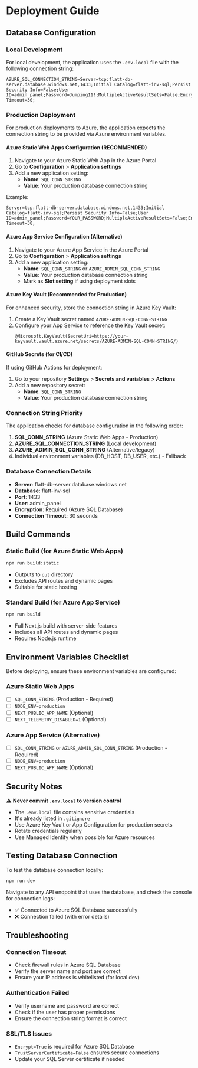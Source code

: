 # Deployment Guide

## Database Configuration

### Local Development

For local development, the application uses the `.env.local` file with the following connection string:

```
AZURE_SQL_CONNECTION_STRING=Server=tcp:flatt-db-server.database.windows.net,1433;Initial Catalog=flatt-inv-sql;Persist Security Info=False;User ID=admin_panel;Password=Jumping11!;MultipleActiveResultSets=False;Encrypt=True;TrustServerCertificate=False;Connection Timeout=30;
```

### Production Deployment

For production deployments to Azure, the application expects the connection string to be provided via Azure environment variables.

#### Azure Static Web Apps Configuration (RECOMMENDED)

1. Navigate to your Azure Static Web App in the Azure Portal
2. Go to **Configuration** > **Application settings**
3. Add a new application setting:
   - **Name**: `SQL_CONN_STRING`
   - **Value**: Your production database connection string
   
Example:
```
Server=tcp:flatt-db-server.database.windows.net,1433;Initial Catalog=flatt-inv-sql;Persist Security Info=False;User ID=admin_panel;Password=YOUR_PASSWORD;MultipleActiveResultSets=False;Encrypt=True;TrustServerCertificate=False;Connection Timeout=30;
```

#### Azure App Service Configuration (Alternative)

1. Navigate to your Azure App Service in the Azure Portal
2. Go to **Configuration** > **Application settings**
3. Add a new application setting:
   - **Name**: `SQL_CONN_STRING` or `AZURE_ADMIN_SQL_CONN_STRING`
   - **Value**: Your production database connection string
   - Mark as **Slot setting** if using deployment slots

#### Azure Key Vault (Recommended for Production)

For enhanced security, store the connection string in Azure Key Vault:

1. Create a Key Vault secret named `AZURE-ADMIN-SQL-CONN-STRING`
2. Configure your App Service to reference the Key Vault secret:
   ```
   @Microsoft.KeyVault(SecretUri=https://your-keyvault.vault.azure.net/secrets/AZURE-ADMIN-SQL-CONN-STRING/)
   ```

#### GitHub Secrets (for CI/CD)

If using GitHub Actions for deployment:

1. Go to your repository **Settings** > **Secrets and variables** > **Actions**
2. Add a new repository secret:
   - **Name**: `SQL_CONN_STRING`
   - **Value**: Your production database connection string

### Connection String Priority

The application checks for database configuration in the following order:

1. **SQL_CONN_STRING** (Azure Static Web Apps - Production)
2. **AZURE_SQL_CONNECTION_STRING** (Local development)
3. **AZURE_ADMIN_SQL_CONN_STRING** (Alternative/legacy)
4. Individual environment variables (DB_HOST, DB_USER, etc.) - Fallback

### Database Connection Details

- **Server**: flatt-db-server.database.windows.net
- **Database**: flatt-inv-sql
- **Port**: 1433
- **User**: admin_panel
- **Encryption**: Required (Azure SQL Database)
- **Connection Timeout**: 30 seconds

## Build Commands

### Static Build (for Azure Static Web Apps)
```bash
npm run build:static
```
- Outputs to `out` directory
- Excludes API routes and dynamic pages
- Suitable for static hosting

### Standard Build (for Azure App Service)
```bash
npm run build
```
- Full Next.js build with server-side features
- Includes all API routes and dynamic pages
- Requires Node.js runtime

## Environment Variables Checklist

Before deploying, ensure these environment variables are configured:

### Azure Static Web Apps
- [ ] `SQL_CONN_STRING` (Production - Required)
- [ ] `NODE_ENV=production`
- [ ] `NEXT_PUBLIC_APP_NAME` (Optional)
- [ ] `NEXT_TELEMETRY_DISABLED=1` (Optional)

### Azure App Service (Alternative)
- [ ] `SQL_CONN_STRING` or `AZURE_ADMIN_SQL_CONN_STRING` (Production - Required)
- [ ] `NODE_ENV=production`
- [ ] `NEXT_PUBLIC_APP_NAME` (Optional)

## Security Notes

⚠️ **Never commit `.env.local` to version control**

- The `.env.local` file contains sensitive credentials
- It's already listed in `.gitignore`
- Use Azure Key Vault or App Configuration for production secrets
- Rotate credentials regularly
- Use Managed Identity when possible for Azure resources

## Testing Database Connection

To test the database connection locally:

```bash
npm run dev
```

Navigate to any API endpoint that uses the database, and check the console for connection logs:
- ✅ Connected to Azure SQL Database successfully
- ❌ Connection failed (with error details)

## Troubleshooting

### Connection Timeout
- Check firewall rules in Azure SQL Database
- Verify the server name and port are correct
- Ensure your IP address is whitelisted (for local dev)

### Authentication Failed
- Verify username and password are correct
- Check if the user has proper permissions
- Ensure the connection string format is correct

### SSL/TLS Issues
- `Encrypt=True` is required for Azure SQL Database
- `TrustServerCertificate=False` ensures secure connections
- Update your SQL Server certificate if needed
